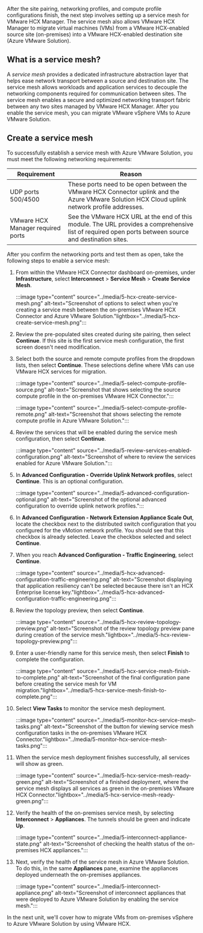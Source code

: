 After the site pairing, networking profiles, and compute profile configurations finish, the next step involves setting up a service mesh for VMware HCX Manager. The service mesh also allows VMware HCX Manager to migrate virtual machines (VMs) from a VMware HCX-enabled source site (on-premises) into a VMware HCX-enabled destination site (Azure VMware Solution).

## What is a service mesh?

A *service mesh* provides a dedicated infrastructure abstraction layer that helps ease network transport between a source and destination site. The service mesh allows workloads and application services to decouple the networking components required for communication between sites. The service mesh enables a secure and optimized networking transport fabric between any two sites managed by VMware HCX Manager. After you enable the service mesh, you can migrate VMware vSphere VMs to Azure VMware Solution.

## Create a service mesh

To successfully establish a service mesh with Azure VMware Solution, you must meet the following networking requirements:

|Requirement | Reason  |
|---------|---------|
| UDP ports 500/4500 | These ports need to be open between the VMware HCX Connector uplink and the Azure VMware Solution HCX Cloud uplink network profile addresses. |
| VMware HCX Manager required ports | See the VMware HCX URL at the end of this module. The URL provides a comprehensive list of required open ports between source and destination sites. |

After you confirm the networking ports and test them as open, take the following steps to enable a service mesh:

1. From within the VMware HCX Connector dashboard on-premises, under **Infrastructure**, select **Interconnect** > **Service Mesh** > **Create Service Mesh**.

    :::image type="content" source="../media/5-hcx-create-service-mesh.png" alt-text="Screenshot of options to select when you're creating a service mesh between the on-premises VMware HCX Connector and Azure VMware Solution."lightbox="../media/5-hcx-create-service-mesh.png":::

1. Review the pre-populated sites created during site pairing, then select **Continue**. If this site is the first service mesh configuration, the first screen doesn't need modification.

1. Select both the source and remote compute profiles from the dropdown lists, then select **Continue**. These selections define where VMs can use VMware HCX services for migration.

    :::image type="content" source="../media/5-select-compute-profile-source.png" alt-text="Screenshot that shows selecting the source compute profile in the on-premises VMware HCX Connector.":::

    :::image type="content" source="../media/5-select-compute-profile-remote.png" alt-text="Screenshot that shows selecting the remote compute profile in Azure VMware Solution.":::

1. Review the services that will be enabled during the service mesh configuration, then select **Continue**.

    :::image type="content" source="../media/5-review-services-enabled-configuration.png" alt-text="Screenshot of where to review the services enabled for Azure VMware Solution.":::

1. In **Advanced Configuration - Override Uplink Network profiles**, select **Continue**. This is an optional configuration.

    :::image type="content" source="../media/5-advanced-configuration-optional.png" alt-text="Screenshot of the optional advanced configuration to override uplink network profiles.":::

1. In **Advanced Configuration - Network Extension Appliance Scale Out**, locate the checkbox next to the distributed switch configuration that you configured for the vMotion network profile. You should see that this checkbox is already selected. Leave the checkbox selected and select **Continue**.

1. When you reach **Advanced Configuration - Traffic Engineering**, select **Continue**.

    :::image type="content" source="../media/5-hcx-advanced-configuration-traffic-engineering.png" alt-text="Screenshot displaying that application resiliency can't be selected because there isn't an HCX Enterprise license key."lightbox="../media/5-hcx-advanced-configuration-traffic-engineering.png":::

1. Review the topology preview, then select **Continue**.

    :::image type="content" source="../media/5-hcx-review-topology-preview.png" alt-text="Screenshot of the review topology preview pane during creation of the service mesh."lightbox="../media/5-hcx-review-topology-preview.png":::

1. Enter a user-friendly name for this service mesh, then select **Finish** to complete the configuration.

    :::image type="content" source="../media/5-hcx-service-mesh-finish-to-complete.png" alt-text="Screenshot of the final configuration pane before creating the service mesh for VM migration."lightbox="../media/5-hcx-service-mesh-finish-to-complete.png":::

1. Select **View Tasks** to monitor the service mesh deployment.

    :::image type="content" source="../media/5-monitor-hcx-service-mesh-tasks.png" alt-text="Screenshot of the button for viewing service mesh configuration tasks in the on-premises VMware HCX Connector."lightbox="../media/5-monitor-hcx-service-mesh-tasks.png":::

1. When the service mesh deployment finishes successfully, all services will show as green.

    :::image type="content" source="../media/5-hcx-service-mesh-ready-green.png" alt-text="Screenshot of a finished deployment, where the service mesh displays all services as green in the on-premises VMware HCX Connector."lightbox="../media/5-hcx-service-mesh-ready-green.png":::

1. Verify the health of the on-premises service mesh, by selecting **Interconnect** > **Appliances**. The tunnels should be green and indicate **Up**.

    :::image type="content" source="../media/5-interconnect-appliance-state.png" alt-text="Screenshot of checking the health status of the on-premises HCX appliances.":::

1. Next, verify the health of the service mesh in Azure VMware Solution. To do this, in the same **Appliances** pane, examine the appliances deployed underneath the on-premises appliances.

    :::image type="content" source="../media/5-interconnect-appliance.png" alt-text="Screenshot of interconnect appliances that were deployed to Azure VMware Solution by enabling the service mesh.":::

In the next unit, we'll cover how to migrate VMs from on-premises vSphere to Azure VMware Solution by using VMware HCX.
